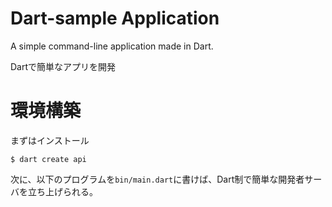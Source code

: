 # Dart-sample Application

A simple command-line application made in Dart.

Dartで簡単なアプリを開発

# 環境構築

まずはインストール

```
$ dart create api
```

次に、以下のプログラムを`bin/main.dart`に書けば、Dart制で簡単な開発者サーバを立ち上げられる。

```dart

```
